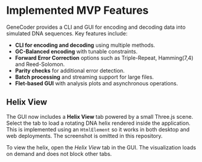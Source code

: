 # Implemented MVP Features

GeneCoder provides a CLI and GUI for encoding and decoding data into simulated DNA sequences. Key features include:

* **CLI for encoding and decoding** using multiple methods.
* **GC-Balanced encoding** with tunable constraints.
* **Forward Error Correction** options such as Triple-Repeat, Hamming(7,4) and Reed-Solomon.
* **Parity checks** for additional error detection.
* **Batch processing** and streaming support for large files.
* **Flet-based GUI** with analysis plots and asynchronous operations.

## Helix View

The GUI now includes a **Helix View** tab powered by a small Three.js scene. Select the tab to load a rotating DNA helix rendered inside the application. This is implemented using an `HtmlElement` so it works in both desktop and web deployments. The screenshot is omitted in this repository.

To view the helix, open the *Helix View* tab in the GUI. The visualization loads on demand and does not block other tabs.
